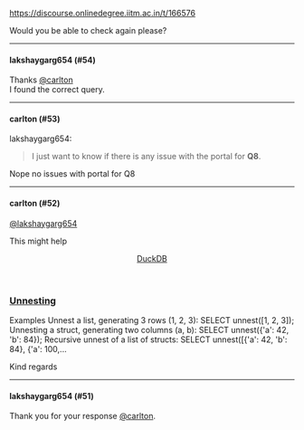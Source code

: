https://discourse.onlinedegree.iitm.ac.in/t/166576

Would you be able to check again please?</p><hr>

<h4>lakshaygarg654 (#54)</h4>
<p>Thanks <a class="mention" href="/u/carlton">@carlton</a><br/>
I found the correct query.</p><hr>

<h4>carlton (#53)</h4>
<aside class="quote group-ds-students" data-post="51" data-topic="166576" data-username="lakshaygarg654">
<div class="title">
<div class="quote-controls"></div>
 lakshaygarg654:</div>
<blockquote>
<p>I just want to know if there is any issue with the portal for <strong>Q8</strong>.</p>
</blockquote>
</aside>
<p>Nope no issues with portal for Q8</p><hr>

<h4>carlton (#52)</h4>
<p><a class="mention" href="/u/lakshaygarg654">@lakshaygarg654</a></p>
<p>This might help </p>
<aside class="onebox allowlistedgeneric" data-onebox-src="https://duckdb.org/docs/sql/query_syntax/unnest.html">
<header class="source">

<a href="https://duckdb.org/docs/sql/query_syntax/unnest.html" rel="noopener" target="_blank">DuckDB</a>
</header>
<article class="onebox-body">
<div class="aspect-image" style="--aspect-ratio:690/362;"></div>
<h3><a href="https://duckdb.org/docs/sql/query_syntax/unnest.html" rel="noopener" target="_blank">Unnesting</a></h3>
<p>Examples Unnest a list, generating 3 rows (1, 2, 3): SELECT unnest([1, 2, 3]); Unnesting a struct, generating two columns (a, b): SELECT unnest({'a': 42, 'b': 84}); Recursive unnest of a list of structs: SELECT unnest([{'a': 42, 'b': 84}, {'a': 100,...</p>
</article>
<div class="onebox-metadata">
</div>
<div style="clear: both"></div>
</aside>
<p>Kind regards</p><hr>

<h4>lakshaygarg654 (#51)</h4>
<p>Thank you for your response <a class="mention" href="/u/carlton">@carlton</a>.